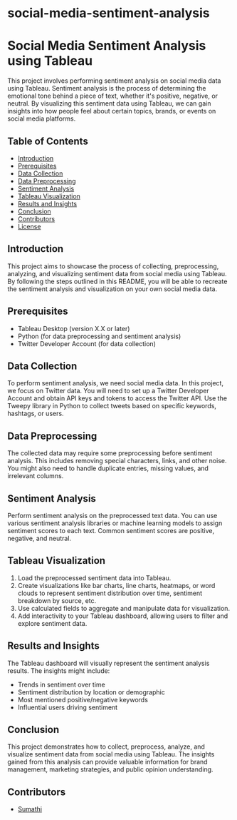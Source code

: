 # social-media-sentiment-analysis
# Social Media Sentiment Analysis using Tableau

This project involves performing sentiment analysis on social media data using Tableau. Sentiment analysis is the process of determining the emotional tone behind a piece of text, whether it's positive, negative, or neutral. By visualizing this sentiment data using Tableau, we can gain insights into how people feel about certain topics, brands, or events on social media platforms.

## Table of Contents
- [Introduction](#introduction)
- [Prerequisites](#prerequisites)
- [Data Collection](#data-collection)
- [Data Preprocessing](#data-preprocessing)
- [Sentiment Analysis](#sentiment-analysis)
- [Tableau Visualization](#tableau-visualization)
- [Results and Insights](#results-and-insights)
- [Conclusion](#conclusion)
- [Contributors](#contributors)
- [License](#license)

## Introduction
This project aims to showcase the process of collecting, preprocessing, analyzing, and visualizing sentiment data from social media using Tableau. By following the steps outlined in this README, you will be able to recreate the sentiment analysis and visualization on your own social media data.

## Prerequisites
- Tableau Desktop (version X.X or later)
- Python (for data preprocessing and sentiment analysis)
- Twitter Developer Account (for data collection)

## Data Collection
To perform sentiment analysis, we need social media data. In this project, we focus on Twitter data. You will need to set up a Twitter Developer Account and obtain API keys and tokens to access the Twitter API. Use the Tweepy library in Python to collect tweets based on specific keywords, hashtags, or users.

## Data Preprocessing
The collected data may require some preprocessing before sentiment analysis. This includes removing special characters, links, and other noise. You might also need to handle duplicate entries, missing values, and irrelevant columns.

## Sentiment Analysis
Perform sentiment analysis on the preprocessed text data. You can use various sentiment analysis libraries or machine learning models to assign sentiment scores to each text. Common sentiment scores are positive, negative, and neutral.

## Tableau Visualization
1. Load the preprocessed sentiment data into Tableau.
2. Create visualizations like bar charts, line charts, heatmaps, or word clouds to represent sentiment distribution over time, sentiment breakdown by source, etc.
3. Use calculated fields to aggregate and manipulate data for visualization.
4. Add interactivity to your Tableau dashboard, allowing users to filter and explore sentiment data.

## Results and Insights
The Tableau dashboard will visually represent the sentiment analysis results. The insights might include:
- Trends in sentiment over time
- Sentiment distribution by location or demographic
- Most mentioned positive/negative keywords
- Influential users driving sentiment

## Conclusion
This project demonstrates how to collect, preprocess, analyze, and visualize sentiment data from social media using Tableau. The insights gained from this analysis can provide valuable information for brand management, marketing strategies, and public opinion understanding.

## Contributors
- [Sumathi](https://github.com/SumathiMurugan)

